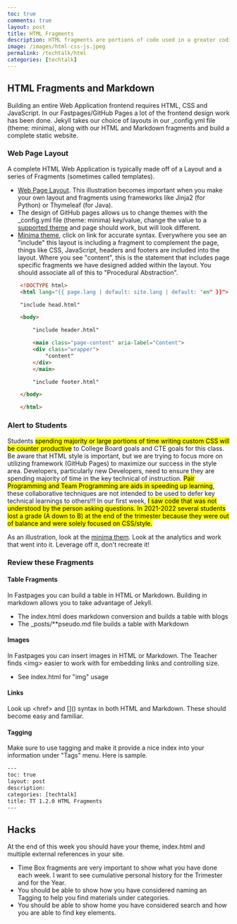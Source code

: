 ```yaml
---
toc: true
comments: true
layout: post
title: HTML Fragments
description: HTML fragments are portions of code used in a greater coding system that enable functionality specific to the current page.  Fragments in HTML are a way to abstract complexity.  The greater coding system we use is GitHub Pages which uses Jekyll and Liquid to build and programmatically construct fragments into the larger web site.
image: /images/html-css-js.jpeg
permalink: /techtalk/html
categories: [techtalk]
---
```


## HTML Fragments and Markdown
Building an entire Web Application frontend requires HTML, CSS and JavaScript.  In our Fastpages/GitHub Pages a lot of the frontend design work has been done.   Jekyll takes our choice of layouts in our _config.yml file (theme: minima), along with our HTML and Markdown fragments and build a complete static website.


### Web Page Layout
A complete HTML Web Application is typically made off of a Layout and a series of Fragments (sometimes called templates).  
- [Web Page Layout](https://padlet.com/jmortensen7/weblayout).  This illustration becomes important when you make your own layout and fragments using frameworks like Jinja2 (for Python)  or Thymeleaf (for Java).
- The design of GitHub pages allows us to change themes with the _config.yml file (theme: minima) key/value, change the value to a [supported theme](https://pages.github.com/themes/) and page should work, but will look different.
- [Minima theme](https://github.com/jekyll/minima/blob/master/_layouts/default.html), click on link for accurate syntax.  Everywhere you see an "include" this layout is including a fragment to complement the page, things like CSS, JavaScript, headers and footers are included into the layout.  Where you see "content", this is the statement that includes page specific fragments we have designed added within the layout.  You should associate all of this to "Procedural Abstraction".

```html
    <!DOCTYPE html>
    <html lang="{{ page.lang | default: site.lang | default: "en" }}">

    "include head.html"

    <body>

        "include header.html"

        <main class="page-content" aria-label="Content">
        <div class="wrapper">
            "content"
        </div>
        </main>

        "include footer.html"

    </body>

    </html>
```



### Alert to Students
Students <mark>spending majority or large portions of time writing custom CSS will be counter productive</mark> to College Board goals and CTE goals for this class.  Be aware that HTML style is important, but we are trying to focus more on utilizing framework (GitHub Pages) to maximize our success in the style area.   Developers, particularly new Developers, need to ensure they are spending majority of time in the key technical of instruction.  <mark>Pair Programming and Team Programming are aids in speeding up learning</mark>, these collaborative techniques are not intended to be used to defer key technical learnings to others!!!  In our first week, <mark>I saw code that was not understood by the person asking questions<mark>. In 2021-2022 several students lost a grade (A down to B) at the end of the trimester because they were out of balance and were solely focused on CSS/style.

As an illustration, look at the [minima them](https://github.com/jekyll/minima).  Look at the analytics and work that went into it.  Leverage off it, don't recreate it!

### Review these Fragments
#### Table Fragments
In Fastpages you can build a table in HTML or Markdown.  Building in markdown allows you to take advantage of Jekyll.  
- The index.html does markdown conversion and builds a table with blogs
- The _posts/**pseudo.md file builds a table with Markdown

#### Images
In Fastpages you can insert images in HTML or Markdown.  The Teacher finds \<img\> easier to work with for embedding links and controlling size.
- See index.html for "img" usage

#### Links
Look up \<href\> and \[\]\(\) syntax in both HTML and Markdown.  These should become easy and familiar.

#### Tagging
Make sure to use tagging and make it provide a nice index into your information under "Tags" menu.  Here is sample.
```html
---
toc: true
layout: post
description: 
categories: [techtalk]
title: TT 1.2.0 HTML Fragments
---
```

## Hacks
At the end of this week you should have your theme, index.html and multiple external references in your site.  
- Time Box fragments are very important to show what you have done each week.  I want to see cumulative personal history for the Trimester and for the Year.
- You should be able to show how you have considered naming an Tagging to help you find materials under categories.
- You should be able to show home you have considered search and how you are able to find key elements.
